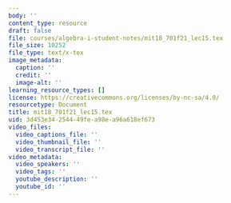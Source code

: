 ```yaml
---
body: ''
content_type: resource
draft: false
file: courses/algebra-i-student-notes/mit18_701f21_lec15.tex
file_size: 10252
file_type: text/x-tex
image_metadata:
  caption: ''
  credit: ''
  image-alt: ''
learning_resource_types: []
license: https://creativecommons.org/licenses/by-nc-sa/4.0/
resourcetype: Document
title: mit18_701f21_lec15.tex
uid: 3d453e34-2544-49fe-a98e-a96a618ef673
video_files:
  video_captions_file: ''
  video_thumbnail_file: ''
  video_transcript_file: ''
video_metadata:
  video_speakers: ''
  video_tags: ''
  youtube_description: ''
  youtube_id: ''
---
```

